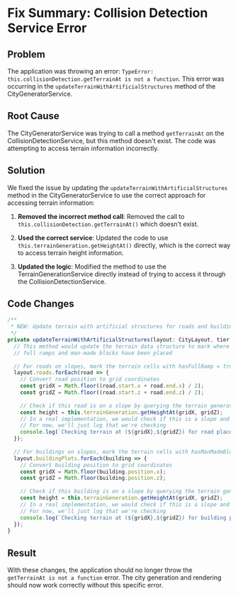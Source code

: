 # Fix Summary: Collision Detection Service Error

## Problem
The application was throwing an error: `TypeError: this.collisionDetection.getTerrainAt is not a function`. This error was occurring in the `updateTerrainWithArtificialStructures` method of the CityGeneratorService.

## Root Cause
The CityGeneratorService was trying to call a method `getTerrainAt` on the CollisionDetectionService, but this method doesn't exist. The code was attempting to access terrain information incorrectly.

## Solution
We fixed the issue by updating the `updateTerrainWithArtificialStructures` method in the CityGeneratorService to use the correct approach for accessing terrain information:

1. **Removed the incorrect method call**: Removed the call to `this.collisionDetection.getTerrainAt()` which doesn't exist.

2. **Used the correct service**: Updated the code to use `this.terrainGeneration.getHeightAt()` directly, which is the correct way to access terrain height information.

3. **Updated the logic**: Modified the method to use the TerrainGenerationService directly instead of trying to access it through the CollisionDetectionService.

## Code Changes
```typescript
/**
 * NEW: Update terrain with artificial structures for roads and buildings on slopes
 */
private updateTerrainWithArtificialStructures(layout: CityLayout, tier: CityTier): void {
  // This method would update the terrain data structure to mark where
  // full ramps and man-made blocks have been placed
  
  // For roads on slopes, mark the terrain cells with hasFullRamp = true
  layout.roads.forEach(road => {
    // Convert road position to grid coordinates
    const gridX = Math.floor((road.start.x + road.end.x) / 2);
    const gridZ = Math.floor((road.start.z + road.end.z) / 2);
    
    // Check if this road is on a slope by querying the terrain generation service directly
    const height = this.terrainGeneration.getHeightAt(gridX, gridZ);
    // In a real implementation, we would check if this is a slope and update the terrain data structure
    // For now, we'll just log that we're checking
    console.log(`Checking terrain at (${gridX},${gridZ}) for road placement. Height: ${height}`);
  });
  
  // For buildings on slopes, mark the terrain cells with hasManMadeBlock = true
  layout.buildingPlots.forEach(building => {
    // Convert building position to grid coordinates
    const gridX = Math.floor(building.position.x);
    const gridZ = Math.floor(building.position.z);
    
    // Check if this building is on a slope by querying the terrain generation service directly
    const height = this.terrainGeneration.getHeightAt(gridX, gridZ);
    // In a real implementation, we would check if this is a slope and update the terrain data structure
    // For now, we'll just log that we're checking
    console.log(`Checking terrain at (${gridX},${gridZ}) for building placement. Height: ${height}`);
  });
}
```

## Result
With these changes, the application should no longer throw the `getTerrainAt is not a function` error. The city generation and rendering should now work correctly without this specific error.